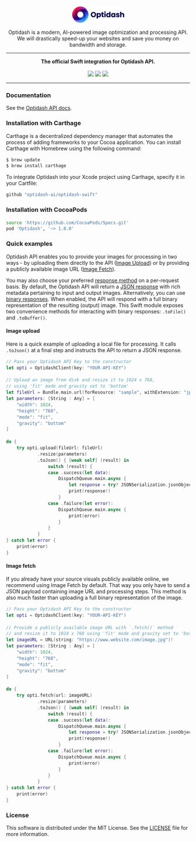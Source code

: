 <p align="center"><a href="https://optidash.ai"><img src="media/logotype.png" alt="Optidash" width="143" height="45"/></a></p>

<p align="center">
Optidash is a modern, AI-powered image optimization and processing API.<br>We will drastically speed-up your websites and save you money on bandwidth and storage.
</p>

---
<p align="center">
<strong>The official Swift integration for Optidash API.</strong><br>
<br>
<img src="https://img.shields.io/badge/Carthage-compatible-4BC51D.svg?style=flat"/>
<img src="https://img.shields.io/cocoapods/v/Optidash?style=flat&color=success"/>
<img src="https://img.shields.io/github/issues-raw/optidash-ai/optidash-swift?style=flat&color=success"/>
</p>

---

### Documentation
See the [Optidash API docs](https://docs.optidash.ai/).


### Installation with Carthage

Carthage is a decentralized dependency manager that automates the process of adding frameworks to your Cocoa application. You can install Carthage with Homebrew using the following command:

```bash
$ brew update
$ brew install carthage
```

To integrate Optidash into your Xcode project using Carthage, specify it in your Cartfile:

```bash
github "optidash-ai/optidash-swift"
```

### Installation with CocoaPods

```bash
source 'https://github.com/CocoaPods/Specs.git'
pod 'Optidash', '~> 1.0.0'
```

### Quick examples
Optidash API enables you to provide your images for processing in two ways - by uploading them directly to the API ([Image Upload](https://docs.optidash.ai/requests/image-upload)) or by providing a publicly available image URL ([Image Fetch](https://docs.optidash.ai/requests/image-fetch)).

You may also choose your preferred [response method](https://docs.optidash.ai/introduction#choosing-response-method-and-format) on a per-request basis. By default, the Optidash API will return a [JSON response](https://docs.optidash.ai/responses/json-response-format) with rich metadata pertaining to input and output images. Alternatively, you can use [binary responses](https://docs.optidash.ai/responses/binary-responses). When enabled, the API will respond with a full binary representation of the resulting (output) image. This Swift module exposes two convenience methods for interacting with binary responses: `.toFile()` and `.toBuffer()`.

#### Image upload
Here is a quick example of uploading a local file for processing. It calls `.toJson()` at a final step and instructs the API to return a JSON response.

```swift
// Pass your Optidash API Key to the constructor
let opti = OptidashClient(key: "YOUR-API-KEY")

// Upload an image from disk and resize it to 1024 x 768,
// using 'fit' mode and gravity set to 'bottom'
let fileUrl = Bundle.main.url(forResource: "sample", withExtension: "jpg")!
let parameters: [String : Any] = [
    "width": 1024,
    "height": "768",
    "mode": "fit",
    "gravity": "bottom"
]

do {
    try opti.upload(fileUrl: fileUrl)
            .resize(parameters)
            .toJson() { [weak self] (result) in
                switch (result) {
                case .success(let data):
                    DispatchQueue.main.async {
                        let response = try? JSONSerialization.jsonObject(with: data, options: .mutableContainers)
                        print(response!)
                    }
                case .failure(let error):
                    DispatchQueue.main.async {
                        print(error)
                    }
                }
            }
} catch let error {
    print(error)
}
```

#### Image fetch
If you already have your source visuals publicly available online, we recommend using Image Fetch by default. That way you only have to send a JSON payload containing image URL and processing steps. This method is also much faster than uploading a full binary representation of the image.

```swift
// Pass your Optidash API Key to the constructor
let opti = OptidashClient(key: "YOUR-API-KEY")

// Provide a publicly available image URL with `.fetch()` method
// and resize it to 1024 x 768 using 'fit' mode and gravity set to 'bottom'
let imageURL = URL(string: "https://www.website.com/image.jpg")!
let parameters: [String : Any] = [
    "width": 1024,
    "height": "768",
    "mode": "fit",
    "gravity": "bottom"
]

do {
    try opti.fetch(url: imageURL)
            .resize(parameters)
            .toJson() { [weak self] (result) in
                switch (result) {
                case .success(let data):
                    DispatchQueue.main.async {
                        let response = try? JSONSerialization.jsonObject(with: data, options: .mutableContainers)
                        print(response!)
                    }
                case .failure(let error):
                    DispatchQueue.main.async {
                        print(error)
                    }
                }
            }
} catch let error {
    print(error)
}
```

### License
This software is distributed under the MIT License. See the [LICENSE](LICENSE) file for more information.